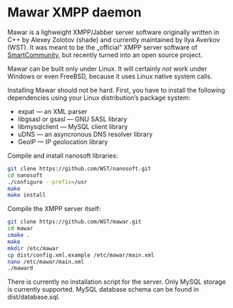 # Mawar XMPP daemon

Mawar is a lighweight XMPP/Jabber server software originally written in C++ by Alexey Zolotov (shade) and currently maintained by Ilya Averkov (WST). It was meant to be the „official” XMPP server software of [SmartCommunity](http://jsmart.web.id), but recently turned into an open source project.

Mawar can be built only under Linux. It will certainly *not* work under Windows or even FreeBSD, because it uses Linux native system calls.

Installing Mawar should not be hard. First, you have to install the following dependencies using your Linux distribution’s package system:

* expat — an XML parser
* libgsasl or gsasl — GNU SASL library
* libmysqlclient — MySQL client library
* uDNS — an asyncronous DNS resolver library
* GeoIP — IP geolocation library

Compile and install nanosoft libraries:

```bash
git clone https://github.com/WST/nanosoft.git
cd nanosoft
./configure --prefix=/usr
make
make install
```

Compile the XMPP server itself:

```bash
git clone https://github.com/WST/mawar.git
cd mawar
cmake .
make
mkdir /etc/mawar
cp dist/config.xml.example /etc/mawar/main.xml
nano /etc/mawar/main.xml
./maward
```
There is currently no installation script for the server. Only MySQL storage is currently supported. MySQL database schema can be found in dist/database.sql.
